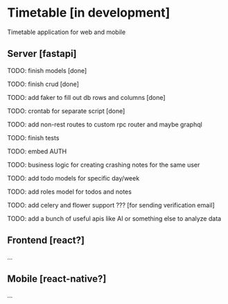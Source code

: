 # Timetable [in development]

Timetable application for web and mobile

## Server [fastapi]

TODO: finish models [done]

TODO: finish crud [done]

TODO: add faker to fill out db rows and columns [done]

TODO: crontab for separate script [done]

TODO: add non-rest routes to custom rpc router and maybe graphql

TODO: finish tests

TODO: embed AUTH

TODO: business logic for creating crashing notes for the same user

TODO: add todo models for specific day/week

TODO: add roles model for todos and notes

TODO: add celery and flower support ??? [for sending verification email]

TODO: add a bunch of useful apis like AI or something else to analyze data

## Frontend [react?]

...

## Mobile [react-native?]

...
